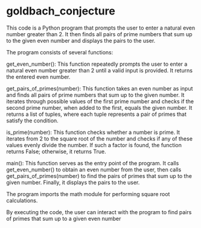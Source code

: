 # goldbach_conjecture

This code is a Python program that prompts the user to enter a natural even number greater than 2. It then finds all pairs of prime numbers that sum up to the given even number and displays the pairs to the user.

The program consists of several functions:

get_even_number(): This function repeatedly prompts the user to enter a natural even number greater than 2 until a valid input is provided. It returns the entered even number.

get_pairs_of_primes(number): This function takes an even number as input and finds all pairs of prime numbers that sum up to the given number. It iterates through possible values of the first prime number and checks if the second prime number, when added to the first, equals the given number. It returns a list of tuples, where each tuple represents a pair of primes that satisfy the condition.

is_prime(number): This function checks whether a number is prime. It iterates from 2 to the square root of the number and checks if any of these values evenly divide the number. If such a factor is found, the function returns False; otherwise, it returns True.

main(): This function serves as the entry point of the program. It calls get_even_number() to obtain an even number from the user, then calls get_pairs_of_primes(number) to find the pairs of primes that sum up to the given number. Finally, it displays the pairs to the user.

The program imports the math module for performing square root calculations.

By executing the code, the user can interact with the program to find pairs of primes that sum up to a given even number
